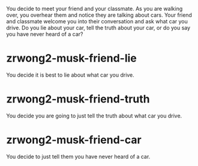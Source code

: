 You decide to meet your friend and your classmate. As you are walking over, you overhear them and notice they are talking about cars. Your friend and classmate welcome you into their conversation and ask what car you drive. Do you lie about your car, tell the truth about your car, or do you say you have never heard of a car?
# zrwong2-musk-friend-lie
You decide it is best to lie about what car you drive.
# zrwong2-musk-friend-truth
You decide you are going to just tell the truth about what car you drive.
# zrwong2-musk-friend-car
You decide to just tell them you have never heard of a car.
